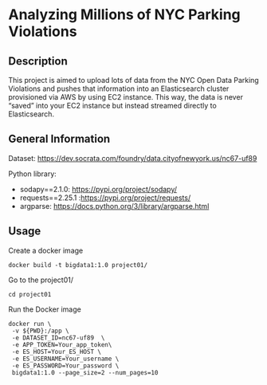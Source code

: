 # Analyzing Millions of NYC Parking Violations

## Description

This project is aimed to upload lots of data from the NYC Open Data Parking Violations and pushes that information into an Elasticsearch cluster provisioned via AWS by using EC2 instance. This way, the data is never “saved” into your EC2 instance but instead streamed directly to Elasticsearch.

## General Information

Dataset: https://dev.socrata.com/foundry/data.cityofnewyork.us/nc67-uf89

Python library: 
- sodapy==2.1.0: https://pypi.org/project/sodapy/
- requests==2.25.1 :https://pypi.org/project/requests/
- argparse: https://docs.python.org/3/library/argparse.html

## Usage

Create a docker image

```
docker build -t bigdata1:1.0 project01/
```

Go to the project01/
```
cd project01
```
Run the Docker image  
```
docker run \
 -v ${PWD}:/app \
 -e DATASET_ID=nc67-uf89  \
 -e APP_TOKEN=Your_app_token\
 -e ES_HOST=Your_ES_HOST \
 -e ES_USERNAME=Your_username \
 -e ES_PASSWORD=Your_password \
 bigdata1:1.0 --page_size=2 --num_pages=10
```
